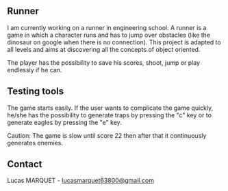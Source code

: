 <!-- Runner -->
## Runner
I am currently working on a runner in engineering school. A runner is a game in which a character runs and has to jump over obstacles (like the dinosaur on google when there is no connection). This project is adapted to all levels and aims at discovering all the concepts of object oriented.

The player has the possibility to save his scores, shoot, jump or play endlessly if he can.

<!-- Testing tools -->
## Testing tools
The game starts easily. If the user wants to complicate the game quickly, he/she has the possibility to generate traps by pressing the "c" key or to generate eagles by pressing the "e" key.

Caution: The game is slow until score 22 then after that it continuously generates enemies.

<!-- CONTACT -->
## Contact

Lucas MARQUET -  lucasmarquet63800@gmail.com
